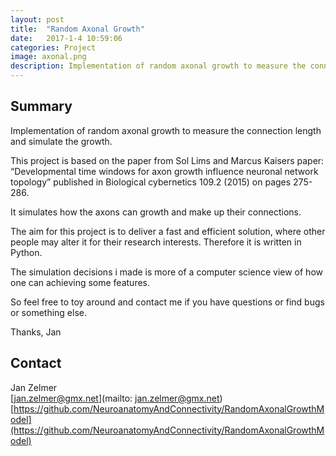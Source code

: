 ```yaml
---
layout: post
title:  "Random Axonal Growth"
date:   2017-1-4 10:59:06
categories: Project
image: axonal.png
description: Implementation of random axonal growth to measure the connection length and simulate the growth.
---
```

## Summary
Implementation of random axonal growth to measure the connection length and simulate the growth.

This project is based on the paper from Sol Lims and Marcus Kaisers paper: “Developmental time windows for axon growth influence neuronal network topology” published in Biological cybernetics 109.2 (2015) on pages 275-286.

It simulates how the axons can growth and make up their connections.

The aim for this project is to deliver a fast and efficient solution, where other people may alter it for their research interests. Therefore it is written in Python.

The simulation decisions i made is more of a computer science view of how one can achieving some features.

So feel free to toy around and contact me if you have questions or find bugs or something else.

Thanks, Jan


## Contact  
Jan Zelmer  
[jan.zelmer@gmx.net](mailto: jan.zelmer@gmx.net)  
[https://github.com/NeuroanatomyAndConnectivity/RandomAxonalGrowthModel](https://github.com/NeuroanatomyAndConnectivity/RandomAxonalGrowthModel)  
